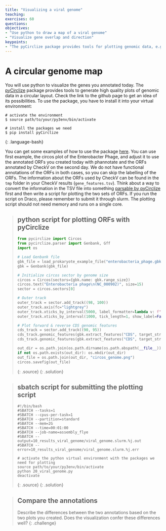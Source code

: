 ```yaml
---
title: "Visualizing a viral genome"
teaching: 
exercises: 60
questions:
objectives:
- "Use python to draw a map of a viral genome"
- "Visualize gene overlap and direction"
keypoints:
- "The pyCirclize package provides tools for plotting genomic data, e.g., the set of genes, in a circular layout."
---
```


# A circular genome map

You will use python to visualize the genes you annotated today. The 
[pyCirclize](https://github.com/moshi4/pyCirclize) package provides tools to generate
high quality plots of genomic data in a circular layout. Check the link to the github
page to get an idea of its possibilities. To use the package, you have to install it
into your virtual environment: 

~~~
# activate the environment
$ source path/to/your/py3env/bin/activate

# install the packages we need
$ pip install pyCirclize
~~~
{: .language-bash}

You can get some examples of how to use the package [here](https://moshi4.github.io/pyCirclize/circos_plot/).
You can use first example, the circos plot of the Enterobacter Phage, and adjust it to
use the annotated ORFs you created today with phannotate and the ORFs annotated by CheckV
on the second day. We do not have functional annotations of the ORFs in both cases, so 
you can skip the labelling of the ORFs. The information about the ORFs used by CheckV can
be found in the `tmp` folder in your CheckV results (`gene_features.tsv`). Think about a
way to convert the information in the TSV file into something [parsable by pyCirclize](https://github.com/moshi4/pyCirclize/tree/main/src/pycirclize/parser) 
first and then write a script for plotting the two sets of ORFs. If you run the script
on Draco, please remember to submit it through slurm. The plotting script should not need
memory and runs on a single core.

> ## python script for plotting ORFs with pyCirclize
> ```python
> from pycirclize import Circos
> from pycirclize.parser import Genbank, Gff
> import os
> 
> # Load Genbank file
> gbk_file = load_prokaryote_example_file("enterobacteria_phage.gbk")
> gbk = Genbank(gbk_file)
> 
> # Initialize circos sector by genome size
> circos = Circos(sectors={gbk.name: gbk.range_size})
> circos.text("Enterobacteria phage\n(NC_000902)", size=15)
> sector = circos.sectors[0]
> 
> # Outer track
> outer_track = sector.add_track((98, 100))
> outer_track.axis(fc="lightgrey")
> outer_track.xticks_by_interval(5000, label_formatter=lambda v: f"{v / 1000:.0f} Kb")
> outer_track.xticks_by_interval(1000, tick_length=1, show_label=False)
> 
> # Plot forward & reverse CDS genomic features
> cds_track = sector.add_track((90, 95))
> cds_track.genomic_features(gbk.extract_features("CDS", target_strand=1), plotstyle="arrow", fc="salmon")
> cds_track.genomic_features(gbk.extract_features("CDS", target_strand=-1), plotstyle="arrow", fc="skyblue")
> 
> out_dir = os.path.join(os.path.dirname(os.path.abspath(__file__)), "20_viral_genome")
> if not os.path.exists(out_dir): os.mkdir(out_dir)
> out_file = os.path.join(out_dir, "circos_genome.png")
> circos.savefig(out_file)
>```
> {: .source}
{: .solution}

> ## sbatch script for submitting the plotting script
> ```
> #!/bin/bash
> #SBATCH --tasks=1
> #SBATCH --cpus-per-task=1
> #SBATCH --partition=standard
> #SBATCH --mem=2G
> #SBATCH --time=00:01:00
> #SBATCH --job-name=assembly_flye
> #SBATCH --output=10_results_viral_genome/viral_genome.slurm.%j.out
> #SBATCH --error=10_results_viral_genome/viral_genome.slurm.%j.err
> 
> # activate the python virtual environment with the packages we need for plotting
> source path/to/your/py3env/bin/activate
> python 20_viral_genome.py
> deactivate
> ```
> {: .source}
{: .solution}

> ## Compare the annotations
> Describe the differences between the two annotations based on the two plots you created.
> Does the visualization confer these differences well? 
{: .challenge}
